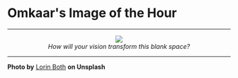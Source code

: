 # Omkaar's Image of the Hour

---

<div align="center">

<a href="https://unsplash.com/photos/a-hand-holds-up-a-smartphone-_Q5HFTpOvDI">
  <img src="https://images.unsplash.com/photo-1748801584058-29faa47242ee?crop=entropy&cs=tinysrgb&fit=max&fm=jpg&ixid=M3w3NjA2Nzh8MHwxfHJhbmRvbXx8fHx8fHx8fDE3NTA1NjQ4MDB8&ixlib=rb-4.1.0&q=80&w=1080" style="max-width:100%; height:auto;">
</a>

<br>
<i>How will your vision transform this blank space?</i>

</div>

---

**Photo by** [Lorin Both](https://unsplash.com/@lorinboth) **on Unsplash**
